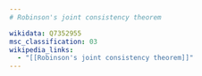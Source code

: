 ```yaml
---
# Robinson's joint consistency theorem

wikidata: Q7352955
msc_classification: 03
wikipedia_links:
  - "[[Robinson's joint consistency theorem]]"
---
```

